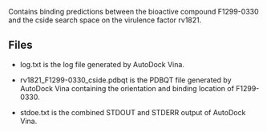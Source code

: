 Contains binding predictions between the bioactive compound F1299-0330 and the cside search space on the virulence factor rv1821.

## Files

- log.txt is the log file generated by AutoDock Vina.

- rv1821_F1299-0330_cside.pdbqt is the PDBQT file generated by AutoDock Vina containing the orientation and binding location of F1299-0330.

- stdoe.txt is the combined STDOUT and STDERR output of AutoDock Vina.

